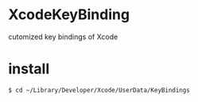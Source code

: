 # XcodeKeyBinding

cutomized key bindings of Xcode

# install

```
$ cd ~/Library/Developer/Xcode/UserData/KeyBindings
```
